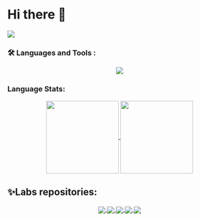 <h1>Hi there 👋</h1>
<img src="https://komarev.com/ghpvc/?username=YanichChe"/>

<!--
**YanichChe/YanichChe** is a ✨ _special_ ✨ repository because its `README.md` (this file) appears on your GitHub profile.

Here are some ideas to get you started:

- 🔭 I’m currently working on ...
- 🌱 I’m currently learning ...
- 👯 I’m looking to collaborate on ...
- 🤔 I’m looking for help with ...
- 💬 Ask me about ...
- 📫 How to reach me: ...
- 😄 Pronouns: ...
- ⚡ Fun fact: ...
-->
### :hammer_and_wrench: Languages and Tools :

 <p align="center">
  <a href="https://skillicons.dev">
    <img src="https://skillicons.dev/icons?i=git,c,java,cpp,github,linux,idea" />
  </a>
</p>

###  Language Stats:
<p align="center">
<a href="https://github.com/github-readme-stats">
  <img align="center" src="https://github-readme-stats.vercel.app/api/top-langs/?username=YanichChe&hide=TeX&layout=compact&theme=dark&background=000000" height="163"/>
</a>
<a href="https://github.com/anuraghazra/convoychat">
  <img align="center" src="https://github-readme-stats.vercel.app/api?username=YanichChe&count_private=true&show_icons=true&include_all_commits=true&theme=dark" height="163" />
</a>
</p>

## ✨Labs repositories:
<p align="center">
<a href="https://github.com">
  <img align="center" src="https://github-readme-stats.vercel.app/api/pin/?username=YanichChe&repo=NSU_labs_java&theme=gotham&cache_seconds=2000" weight=50%/>
</a>
<a href="https://github.com">
  <img align="center" src="https://github-readme-stats.vercel.app/api/pin/?username=YanichChe&repo=NSU_labs_CXX&theme=gotham&cache_seconds=2000" weight=50%/>
</a>
 <a href="https://github.com">
  <img align="center" src="https://github-readme-stats.vercel.app/api/pin/?username=YanichChe&repo=EVM&theme=gotham&cache_seconds=2000)](https://https://github.com/YanichChe/EVM" weight=50%/>
</a>
 <a href="https://github.com">
  <img align="center" src="https://github-readme-stats.vercel.app/api/pin/?username=YanichChe&repo=NSU_labs_C&theme=gotham&cache_seconds=2000)](https://github.com/YanichChe/NSU_labs_C" weight=50%/>
</a>
 <a href="https://github.com">
  <img align="center" src="https://github-readme-stats.vercel.app/api/pin/?username=YanichChe&repo=Homework&theme=gotham&cache_seconds=2000)](https://github.com/YanichChe/Homework" weight=50%/>
</a>

</p>


